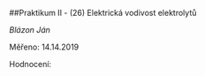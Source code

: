 ##Praktikum II - (26) Elektrická vodivost elektrolytů

*Blázon Ján*

Měřeno: 14.14.2019

Hodnocení: 
